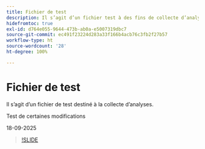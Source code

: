 ```yaml
---
title: Fichier de test
description: Il s’agit d’un fichier test à des fins de collecte d’analyses. Veuillez l’ignorer.
hidefromtoc: true
exl-id: d764e055-9644-473b-ab0a-e5007319dbc7
source-git-commit: ec491f23224d283a33f166b4acb76c3fb2f27b57
workflow-type: ht
source-wordcount: '28'
ht-degree: 100%

---
```


# Fichier de test

Il s’agit d’un fichier de test destiné à la collecte d’analyses.

Test de certaines modifications

18-09-2025

>[!SLIDE](analyze-project)

